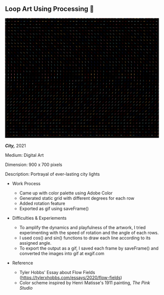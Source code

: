 ## Loop Art Using Processing 🌃


![](loop-art-gif.gif)

***City,*** 2021

Medium: Digital Art

Dimension: 900 x 700 pixels

Description: Portrayal of ever-lasting city lights

- Work Process
  - Came up with color palette using Adobe Color
  - Generated static grid with different degrees for each row
  - Added rotation feature
  - Exported as gif using saveFrame()

- Difficulties & Experiements
  -  To amplify the dynamics and playfulness of the artwork, I tried experimenting with the speed of rotation and the angle of each rows.
  -  I used cos() and sin() functions to draw each line according to its assigned angle.
  -  To export the output as a gif, I saved each frame by saveFrame() and converted the images into gif at exgif.com

- Reference
  - Tyler Hobbs' Essay about Flow Fields (https://tylerxhobbs.com/essays/2020/flow-fields)
  - Color scheme inspired by Henri Matisse's 1911 painting, *The Pink Studio*
